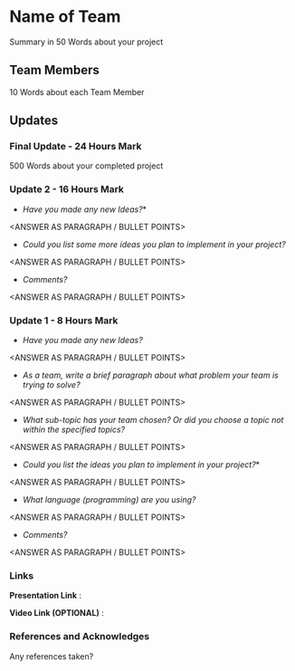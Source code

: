 # Name of Team

Summary in 50 Words about your project

## Team Members

10 Words about each Team Member

## Updates

### Final Update - 24 Hours Mark

500 Words about your completed project


### Update 2 - 16 Hours Mark
* *Have you made any new Ideas?**

<ANSWER AS PARAGRAPH / BULLET POINTS>

* *Could you list some more ideas you plan to implement in your project?*

<ANSWER AS PARAGRAPH / BULLET POINTS>

* *Comments?*

<ANSWER AS PARAGRAPH / BULLET POINTS>

### Update 1 - 8 Hours Mark
* *Have you made any new Ideas?*

<ANSWER AS PARAGRAPH / BULLET POINTS>

* *As a team, write a brief paragraph about what problem your team is trying to solve?*

<ANSWER AS PARAGRAPH / BULLET POINTS>

* *What sub-topic has your team chosen? Or did you choose a topic not within the specified topics?*

<ANSWER AS PARAGRAPH / BULLET POINTS>

* *Could you list the ideas you plan to implement in your project?**

<ANSWER AS PARAGRAPH / BULLET POINTS>

* *What language (programming) are you using?*

<ANSWER AS PARAGRAPH / BULLET POINTS>

* *Comments?*

<ANSWER AS PARAGRAPH / BULLET POINTS>

### Links

**Presentation Link** : 

**Video Link (OPTIONAL)** :

### References and Acknowledges

Any references taken?
